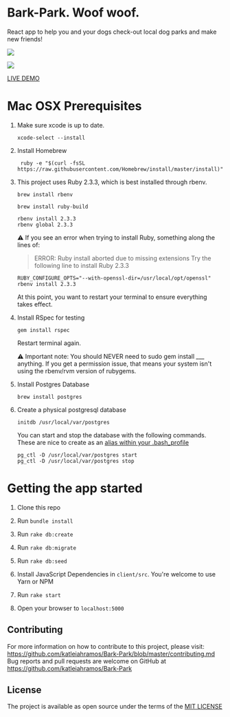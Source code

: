 # Bark-Park. Woof woof.

React app to help you and your dogs check-out local dog parks and make new friends!

![](https://i.imgur.com/VspCMYM.png)

![](https://media.giphy.com/media/xFnAObsU5nMrUUC3HX/giphy.gif)



[LIVE DEMO](https://bark-park-app.herokuapp.com/)


# Mac OSX Prerequisites
1. Make sure xcode is up to date.   
    ```
    xcode-select --install
    ```
2. Install Homebrew
    ```
     ruby -e "$(curl -fsSL https://raw.githubusercontent.com/Homebrew/install/master/install)"
    ```
3. This project uses Ruby 2.3.3, which is best installed through rbenv. 
    ```
    brew install rbenv
    ```
    ```
    brew install ruby-build
    ```
    ```
    rbenv install 2.3.3
    rbenv global 2.3.3
    ```
    ⚠️ If you see an error when trying to install Ruby, something along the lines of: 
    > ERROR: Ruby install aborted due to missing extensions
    Try the following line to install Ruby 2.3.3

    ```
    RUBY_CONFIGURE_OPTS="--with-openssl-dir=/usr/local/opt/openssl" rbenv install 2.3.3
    ```

    At this point, you want to restart your terminal to ensure everything takes effect. 

4. Install RSpec for testing
    ```
    gem install rspec
    ```
    Restart terminal again.    

    ⚠️ Important note: You should NEVER need to sudo gem install ___ anything. If you get a permission issue, that means your system isn't using the rbenv/rvm version of rubygems.

5. Install Postgres Database
    ```
    brew install postgres
    ```
6. Create a physical postgresql database
    ```
    initdb /usr/local/var/postgres
    ```
    You can start and stop the database with the following commands. These are nice to create as an [alias within your .bash_profile](https://mijingo.com/blog/creating-bash-aliases) 
    ```
    pg_ctl -D /usr/local/var/postgres start
    pg_ctl -D /usr/local/var/postgres stop
    ```
  
# Getting the app started  
  1. Clone this repo 

  2. Run `bundle install`

  3. Run `rake db:create`

  4. Run `rake db:migrate`

  5. Run `rake db:seed`

  6. Install JavaScript Dependencies in `client/src`. You're welcome to use Yarn or NPM 

  7. Run `rake start`

  8. Open your browser to `localhost:5000`

## Contributing
For more information on how to contribute to this project, please visit: https://github.com/katleiahramos/Bark-Park/blob/master/contributing.md 
Bug reports and pull requests are welcome on GitHub at https://github.com/katleiahramos/Bark-Park

## License

The project is available as open source under the terms of the [MIT LICENSE](https://opensource.org/licenses/MIT)
